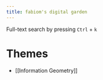 ```yaml
---
title: fabiom's digital garden
---
```


Full-text search by pressing `Ctrl` + `k`

# Themes
- [[Information Geometry]]